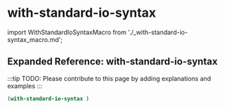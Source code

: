 # with-standard-io-syntax

import WithStandardIoSyntaxMacro from './_with-standard-io-syntax_macro.md';

<WithStandardIoSyntaxMacro />

## Expanded Reference: with-standard-io-syntax

:::tip
TODO: Please contribute to this page by adding explanations and examples
:::

```lisp
(with-standard-io-syntax )
```
